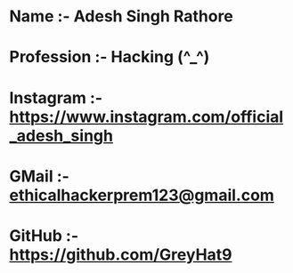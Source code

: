 # Name       :- Adesh Singh Rathore
# Profession :- Hacking (^_^)
# Instagram  :- https://www.instagram.com/official_adesh_singh
# GMail      :- ethicalhackerprem123@gmail.com
# GitHub     :- https://github.com/GreyHat9
